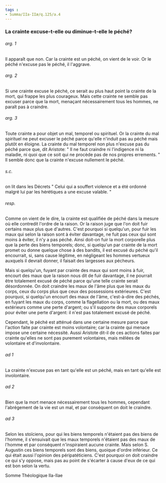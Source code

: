 ```yaml
---
tags : 
- Summa/IIa-IIæ/q.125/a.4
---
```


### La crainte excuse-t-elle ou diminue-t-elle le péché?

###### arg. 1
Il apparaît que non. Car la crainte est un péché, on vient de le voir. Or le péché n'excuse pas le péché, il l'aggrave. 

###### arg. 2
Si une crainte excuse le péché, ce serait au plus haut point la crainte de la mort, qui frappe les plus courageux. Mais cette crainte ne semble pas excuser parce que la mort, menaçant nécessairement tous les hommes, ne paraît pas à craindre. 

###### arg. 3
Toute crainte a pour objet un mal, temporel ou spirituel. Or la crainte du mal spirituel ne peut excuser le péché parce qu'elle n'induit pas au péché mais plutôt en éloigne. La crainte du mal temporel non plus n'excuse pas du péché parce que, dit Aristote: " Il ne faut craindre ni l'indigence ni la maladie, ni quoi que ce soit qui ne procède pas de nos propres errements. " Il semble donc que la crainte n'excuse nullement le péché. 

###### s.c.
on lit dans les Décrets " Celui qui a souffert violence et a été ordonné malgré lui par les hérétiques a une excuse valable. " 

###### resp.
Comme on vient de le dire, la crainte est qualifiée de péché dans la mesure où elle contredit l'ordre de la raison. Or la raison juge que l'on doit fuir certains maux plus que d'autres. C'est pourquoi si quelqu'un, pour fuir les maux qui selon la raison sont à éviter davantage, ne fuit pas ceux qui sont moins à éviter, il n'y a pas péché. Ainsi doit-on fuir la mort corporelle plus que la perte des biens temporels; donc, si quelqu'un par crainte de la mort promet ou donne quelque chose à des bandits, il est excusé du péché qu'il encourrait, si, sans cause légitime, en négligeant les hommes vertueux auxquels il devrait donner, il faisait des largesses aux pécheurs. 

Mais si quelqu'un, fuyant par crainte des maux qui sont moins à fuir, encourt des maux que la raison nous dit de fuir davantage, il ne pourrait être totalement excusé de péché parce qu'une telle crainte serait désordonnée. On doit craindre les maux de l'âme plus que les maux du corps, ceux du corps plus que ceux des possessions extérieures. C'est pourquoi, si quelqu'un encourt des maux de l'âme, c'est-à-dire des péchés, en fuyant les maux du corps, comme la flagellation ou la mort, ou des maux extérieurs comme une perte d'argent; ou s'il supporte des maux corporels pour éviter une perte d'argent: il n'est pas totalement excusé de péché. 

Cependant, le péché est atténué dans une certaine mesure parce que l'action faite par crainte est moins volontaire; car la crainte qui menace impose une certaine nécessité. Aussi Aristote dit-il de ces actions faites par crainte qu'elles ne sont pas purement volontaires, mais mêlées de volontaire et d'involontaire. 

###### ad 1
La crainte n'excuse pas en tant qu'elle est un péché, mais en tant qu'elle est involontaire. 

###### ad 2
Bien que la mort menace nécessairement tous les hommes, cependant l'abrégement de la vie est un mal, et par conséquent on doit le craindre. 

###### ad 3
Selon les stoïciens, pour qui les biens temporels n'étaient pas des biens de l'homme, il s'ensuivait que les maux temporels n'étaient pas des maux de l'homme et par conséquent n'inspiraient aucune crainte. Mais selon S. Augustin ces biens temporels sont des biens, quoique d'ordre inférieur. Ce qui était aussi l'opinion des péripatéticiens. C'est pourquoi on doit craindre ce qui s'y oppose, mais pas au point de s'écarter à cause d'eux de ce qui est bon selon la vertu. 

Somme Théologique IIa-IIae 

